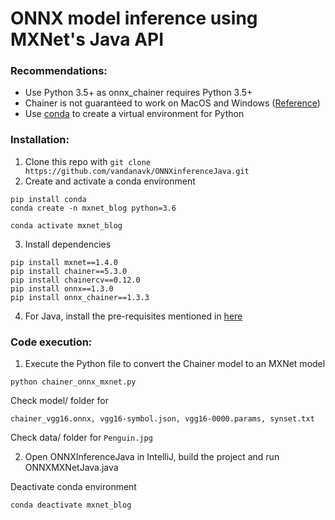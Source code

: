 # ONNX model inference using MXNet's Java API

### Recommendations:
* Use Python 3.5+ as onnx_chainer requires Python 3.5+
* Chainer is not guaranteed to work on MacOS and Windows ([Reference](https://docs.chainer.org/en/stable/install.html#recommended-environments))
* Use [conda](https://pypi.org/project/conda/) to create a virtual environment for Python

### Installation:

1. Clone this repo with `git clone https://github.com/vandanavk/ONNXinferenceJava.git`
2. Create and activate a conda environment


```
pip install conda
conda create -n mxnet_blog python=3.6

conda activate mxnet_blog
```

3. Install dependencies

```
pip install mxnet==1.4.0
pip install chainer==5.3.0
pip install chainercv==0.12.0
pip install onnx==1.3.0
pip install onnx_chainer==1.3.3
```

4. For Java, install the pre-requisites mentioned in [here](https://github.com/apache/incubator-mxnet/blob/master/docs/tutorials/java/mxnet_java_on_intellij.md)


### Code execution:

1. Execute the Python file to convert the Chainer model to an MXNet model

`python chainer_onnx_mxnet.py`

Check model/ folder for 
```
chainer_vgg16.onnx, vgg16-symbol.json, vgg16-0000.params, synset.txt
```

Check data/ folder for `Penguin.jpg`

2. Open ONNXInferenceJava in IntelliJ, build the project and run ONNXMXNetJava.java


Deactivate conda environment

`conda deactivate mxnet_blog`